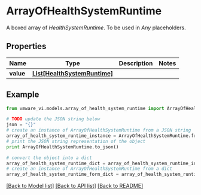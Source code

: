 # ArrayOfHealthSystemRuntime

A boxed array of *HealthSystemRuntime*. To be used in *Any* placeholders. 

## Properties
Name | Type | Description | Notes
------------ | ------------- | ------------- | -------------
**value** | [**List[HealthSystemRuntime]**](HealthSystemRuntime.md) |  | 

## Example

```python
from vmware_vi.models.array_of_health_system_runtime import ArrayOfHealthSystemRuntime

# TODO update the JSON string below
json = "{}"
# create an instance of ArrayOfHealthSystemRuntime from a JSON string
array_of_health_system_runtime_instance = ArrayOfHealthSystemRuntime.from_json(json)
# print the JSON string representation of the object
print ArrayOfHealthSystemRuntime.to_json()

# convert the object into a dict
array_of_health_system_runtime_dict = array_of_health_system_runtime_instance.to_dict()
# create an instance of ArrayOfHealthSystemRuntime from a dict
array_of_health_system_runtime_form_dict = array_of_health_system_runtime.from_dict(array_of_health_system_runtime_dict)
```
[[Back to Model list]](../README.md#documentation-for-models) [[Back to API list]](../README.md#documentation-for-api-endpoints) [[Back to README]](../README.md)


